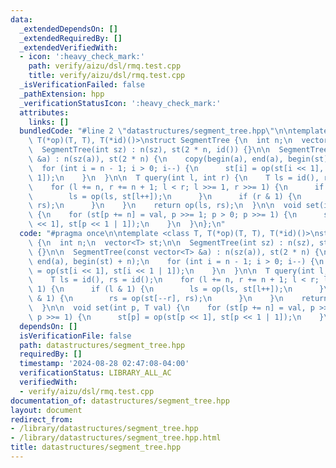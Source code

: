 ```yaml
---
data:
  _extendedDependsOn: []
  _extendedRequiredBy: []
  _extendedVerifiedWith:
  - icon: ':heavy_check_mark:'
    path: verify/aizu/dsl/rmq.test.cpp
    title: verify/aizu/dsl/rmq.test.cpp
  _isVerificationFailed: false
  _pathExtension: hpp
  _verificationStatusIcon: ':heavy_check_mark:'
  attributes:
    links: []
  bundledCode: "#line 2 \"datastructures/segment_tree.hpp\"\n\ntemplate <class T,\
    \ T(*op)(T, T), T(*id)()>\nstruct SegmentTree {\n  int n;\n  vector<T> st;\n\n\
    \  SegmentTree(int sz) : n(sz), st(2 * n, id()) {}\n\n  SegmentTree(const vector<T>\
    \ &a) : n(sz(a)), st(2 * n) {\n    copy(begin(a), end(a), begin(st) + n);\n  \
    \  for (int i = n - 1; i > 0; i--) {\n      st[i] = op(st[i << 1], st[i << 1 |\
    \ 1]);\n    }\n  }\n\n  T query(int l, int r) {\n    T ls = id(), rs = id();\n\
    \    for (l += n, r += n + 1; l < r; l >>= 1, r >>= 1) {\n      if (l & 1) {\n\
    \        ls = op(ls, st[l++]);\n      }\n      if (r & 1) {\n        rs = op(st[--r],\
    \ rs);\n      }\n    }\n    return op(ls, rs);\n  }\n\n  void set(int p, T val)\
    \ {\n    for (st[p += n] = val, p >>= 1; p > 0; p >>= 1) {\n      st[p] = op(st[p\
    \ << 1], st[p << 1 | 1]);\n    }\n  }\n};\n"
  code: "#pragma once\n\ntemplate <class T, T(*op)(T, T), T(*id)()>\nstruct SegmentTree\
    \ {\n  int n;\n  vector<T> st;\n\n  SegmentTree(int sz) : n(sz), st(2 * n, id())\
    \ {}\n\n  SegmentTree(const vector<T> &a) : n(sz(a)), st(2 * n) {\n    copy(begin(a),\
    \ end(a), begin(st) + n);\n    for (int i = n - 1; i > 0; i--) {\n      st[i]\
    \ = op(st[i << 1], st[i << 1 | 1]);\n    }\n  }\n\n  T query(int l, int r) {\n\
    \    T ls = id(), rs = id();\n    for (l += n, r += n + 1; l < r; l >>= 1, r >>=\
    \ 1) {\n      if (l & 1) {\n        ls = op(ls, st[l++]);\n      }\n      if (r\
    \ & 1) {\n        rs = op(st[--r], rs);\n      }\n    }\n    return op(ls, rs);\n\
    \  }\n\n  void set(int p, T val) {\n    for (st[p += n] = val, p >>= 1; p > 0;\
    \ p >>= 1) {\n      st[p] = op(st[p << 1], st[p << 1 | 1]);\n    }\n  }\n};"
  dependsOn: []
  isVerificationFile: false
  path: datastructures/segment_tree.hpp
  requiredBy: []
  timestamp: '2024-08-28 02:47:08-04:00'
  verificationStatus: LIBRARY_ALL_AC
  verifiedWith:
  - verify/aizu/dsl/rmq.test.cpp
documentation_of: datastructures/segment_tree.hpp
layout: document
redirect_from:
- /library/datastructures/segment_tree.hpp
- /library/datastructures/segment_tree.hpp.html
title: datastructures/segment_tree.hpp
---
```

